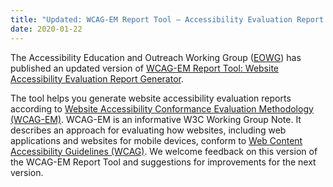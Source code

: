 ```yaml
---
title: "Updated: WCAG-EM Report Tool – Accessibility Evaluation Report Generator"
date: 2020-01-22
---
```


The Accessibility Education and Outreach Working Group ([EOWG][0001]) has published an updated version of [WCAG-EM Report Tool: Website Accessibility Evaluation Report Generator][0002].

The tool helps you generate website accessibility evaluation reports according to [Website Accessibility Conformance Evaluation Methodology (WCAG-EM)][0003]. WCAG-EM is an informative W3C Working Group Note. It describes an approach for evaluating how websites, including web applications and websites for mobile devices, conform to [Web Content Accessibility Guidelines (WCAG)][0004]. We welcome feedback on this version of the WCAG-EM Report Tool and suggestions for improvements for the next version.

[0001]: https://www.w3.org/WAI/about/groups/eowg/
[0002]: http://www.w3.org/WAI/eval/report-tool/
[0003]: https://www.w3.org/WAI/test-evaluate/conformance/wcag-em/
[0004]: https://www.w3.org/WAI/standards-guidelines/wcag/
